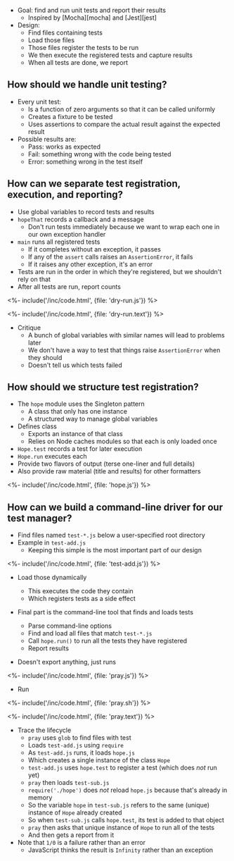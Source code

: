 ---
---

-   Goal: find and run unit tests and report their results
    -   Inspired by [Mocha][mocha] and [Jest][jest]
-   Design:
    -   Find files containing tests
    -   Load those files
    -   Those files register the tests to be run
    -   We then execute the registered tests and capture results
    -   When all tests are done, we report

## How should we handle unit testing?

-   Every unit test:
    -   Is a function of zero arguments so that it can be called uniformly
    -   Creates a <g key="fixture">fixture</g> to be tested
    -   Uses <g key="assertion">assertions</g>
        to compare the <g key="actual_result">actual result</g>
        against the <g key="expected_result">expected result</g>
-   Possible results are:
    -   <g key="pass_test">Pass</g>: works as expected
    -   <g key="fail_test">Fail</g>: something wrong with the code being tested
    -   <g key="error_test">Error</g>: something wrong in the test itself

## How can we separate test registration, execution, and reporting?

-   Use <g key="global_variable">global variables</g> to record tests and results
-   `hopeThat` records a callback and a message
    -   Don't run tests immediately because we want to wrap each one in our own <g key="exception_handler">exception handler</g>
-   `main` runs all registered tests
    -   If it completes without an exception, it passes
    -   If any of the `assert` calls raises an `AssertionError`, it fails
    -   If it raises any other exception, it's an error
-   Tests are run in the order in which they're registered, but we shouldn't rely on that
-   After all tests are run, report counts

<%- include('/inc/code.html', {file: 'dry-run.js'}) %>

<%- include('/inc/code.html', {file: 'dry-run.text'}) %>

-   Critique
    -   A bunch of global variables with similar names will lead to problems later
    -   We don't have a way to test that things raise `AssertionError` when they should
    -   Doesn't tell us which tests failed

## How should we structure test registration?

-   The `hope` module uses the <g key="singleton_pattern">Singleton</g> pattern
    -   A class that only has one instance
    -   A structured way to manage global variables
-   Defines class
    -   Exports an instance of that class
    -   Relies on Node <g key="caching">caches</g> modules so that each is only loaded once
-   `Hope.test` records a test for later execution
-   `Hope.run` executes each
-   Provide two flavors of output (terse one-liner and full details)
-   Also provide raw material (title and results) for other formatters

<%- include('/inc/code.html', {file: 'hope.js'}) %>

## How can we build a command-line driver for our test manager?

-   Find files named `test-*.js` below a user-specified root directory
-   Example in `test-add.js`
    -   Keeping this simple is the most important part of our design

<%- include('/inc/code.html', {file: 'test-add.js'}) %>

-   Load those <g key="dynamic_loading">dynamically</g>
    -   This executes the code they contain
    -   Which registers tests as a <g key="side_effect">side effect</g>

-   Final part is the command-line tool that finds and loads tests
    -   Parse command-line options
    -   Find and load all files that match `test-*.js`
    -   Call `hope.run()` to run all the tests they have registered
    -   Report results
-   Doesn't export anything, just runs

<%- include('/inc/code.html', {file: 'pray.js'}) %>

-   Run

<%- include('/inc/code.html', {file: 'pray.sh'}) %>

<%- include('/inc/code.html', {file: 'pray.text'}) %>

-   Trace the <g key="lifecycle">lifecycle</g>
    -   `pray` uses `glob` to find files with test
    -   Loads `test-add.js` using `require`
    -   As `test-add.js` runs, it loads `hope.js`
    -   Which creates a single instance of the class `Hope`
    -   `test-add.js` uses `hope.test` to register a test (which does *not* run yet)
    -   `pray` then loads `test-sub.js`
    -   `require('./hope')` does *not* reload `hope.js` because that's already in memory
    -   So the variable `hope` in `test-sub.js` refers to the same (unique) instance of `Hope` already created
    -   So when `test-sub.js` calls `hope.test`, its test is added to that object
    -   `pray` then asks that unique instance of `Hope` to run all of the tests
    -   And then gets a report from it
-   Note that `1/0` is a failure rather than an error
    -   JavaScript thinks the result is `Infinity` rather than an exception
